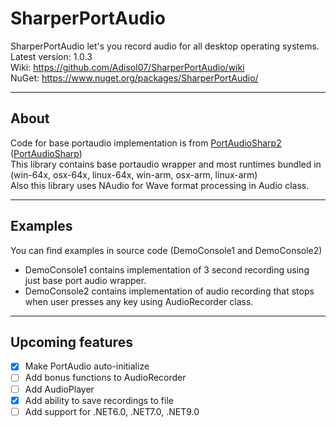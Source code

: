 # SharperPortAudio
SharperPortAudio let's you record audio for all desktop operating systems.\
Latest version: 1.0.3\
Wiki: https://github.com/Adisol07/SharperPortAudio/wiki \
NuGet: https://www.nuget.org/packages/SharperPortAudio/
___
## About
Code for base portaudio implementation is from [PortAudioSharp2](https://github.com/csukuangfj/PortAudioSharp2/tree/master) ([PortAudioSharp](https://github.com/BeaQueen/portaudiosharp))\
This library contains base portaudio wrapper and most runtimes bundled in (win-64x, osx-64x, linux-64x, win-arm, osx-arm, linux-arm)\
Also this library uses NAudio for Wave format processing in Audio class.
___
## Examples
You can find examples in source code (DemoConsole1 and DemoConsole2)
- DemoConsole1 contains implementation of 3 second recording using just base port audio wrapper.
- DemoConsole2 contains implementation of audio recording that stops when user presses any key using AudioRecorder class.
___
## Upcoming features
 - [x] Make PortAudio auto-initialize
 - [ ] Add bonus functions to AudioRecorder
 - [ ] Add AudioPlayer
 - [x] Add ability to save recordings to file
 - [ ] Add support for .NET6.0, .NET7.0, .NET9.0
